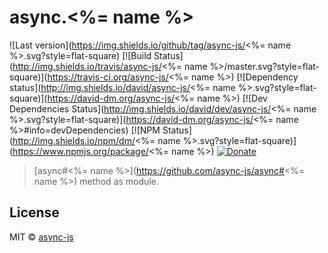 # async.<%= name %>

![Last version](https://img.shields.io/github/tag/async-js/<%= name %>.svg?style=flat-square)
[![Build Status](http://img.shields.io/travis/async-js/<%= name %>/master.svg?style=flat-square)](https://travis-ci.org/async-js/<%= name %>)
[![Dependency status](http://img.shields.io/david/async-js/<%= name %>.svg?style=flat-square)](https://david-dm.org/async-js/<%= name %>)
[![Dev Dependencies Status](http://img.shields.io/david/dev/async-js/<%= name %>.svg?style=flat-square)](https://david-dm.org/async-js/<%= name %>#info=devDependencies)
[![NPM Status](http://img.shields.io/npm/dm/<%= name %>.svg?style=flat-square)](https://www.npmjs.org/package/<%= name %>)
[![Donate](https://img.shields.io/badge/donate-paypal-blue.svg?style=flat-square)](https://paypal.me/kikobeats)

> [async#<%= name %>](https://github.com/async-js/async#<%= name %>) method as module.

## License

MIT © [async-js](https://github.com/async-js)
